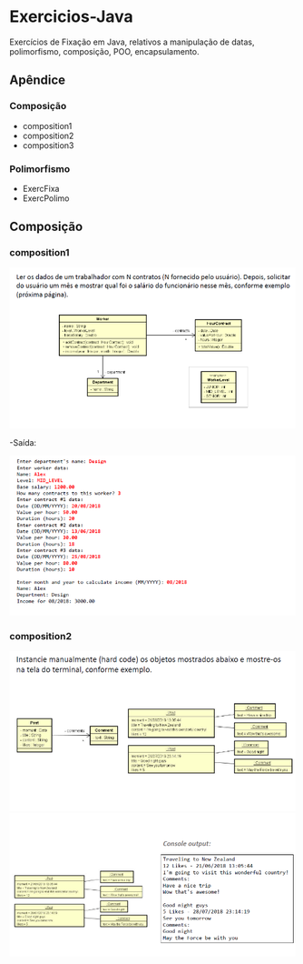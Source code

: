 # Exercicios-Java

Exercícios de Fixação em Java, relativos a manipulação de datas, polimorfismo, composição, POO, encapsulamento.

## Apêndice

### Composição
- composition1
- composition2
- composition3
### Polimorfismo
- ExercFixa
- ExercPolimo

## Composição
### composition1
![](https://github.com/pedronb/Exercicios-Java/blob/main/images/composition1.png)

-Saída:

![](https://github.com/pedronb/Exercicios-Java/blob/main/images/composition12.png)

### composition2
![](https://github.com/pedronb/Exercicios-Java/blob/main/images/composition2.png)
![](https://github.com/pedronb/Exercicios-Java/blob/main/images/composition22.png)
